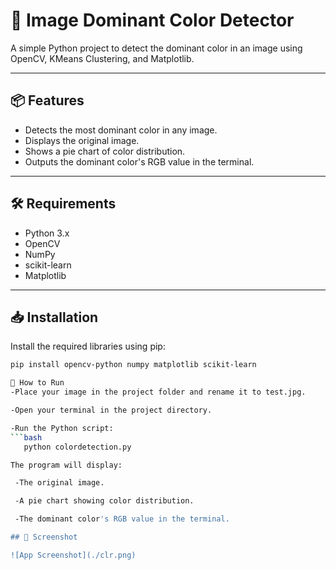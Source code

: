 # 🎨 Image Dominant Color Detector

A simple Python project to detect the dominant color in an image using OpenCV, KMeans Clustering, and Matplotlib.

---

## 📦 Features

- Detects the most dominant color in any image.
- Displays the original image.
- Shows a pie chart of color distribution.
- Outputs the dominant color's RGB value in the terminal.

---

## 🛠️ Requirements

- Python 3.x
- OpenCV
- NumPy
- scikit-learn
- Matplotlib

---

## 📥 Installation

Install the required libraries using pip:

```bash
pip install opencv-python numpy matplotlib scikit-learn

🚀 How to Run
-Place your image in the project folder and rename it to test.jpg.

-Open your terminal in the project directory.

-Run the Python script:
```bash
   python colordetection.py

The program will display:

 -The original image.

 -A pie chart showing color distribution.

 -The dominant color's RGB value in the terminal.  

## 📸 Screenshot

![App Screenshot](./clr.png) 
